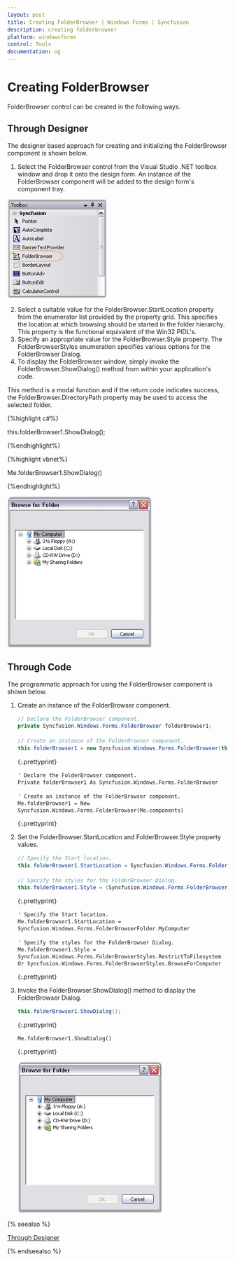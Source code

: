 ```yaml
---
layout: post
title: Creating FolderBrowser | Windows Forms | Syncfusion
description: creating folderbrowser
platform: windowsforms
control: Tools
documentation: ug
---
```


# Creating FolderBrowser

FolderBrowser control can be created in the following ways.

## Through Designer 

The designer based approach for creating and initializing the FolderBrowser component is shown below.

1. Select the FolderBrowser control from the Visual Studio .NET toolbox window and drop it onto the design form. An instance of the FolderBrowser component will be added to the design form's component tray.
  
  ![](Overview_images/Overview_img406.jpeg) 



2. Select a suitable value for the FolderBrowser.StartLocation property from the enumerator list provided by the property grid. This specifies the location at which browsing should be started in the folder hierarchy. This property is the functional equivalent of the Win32 PIDL's.
3. Specify an appropriate value for the FolderBrowser.Style property. The FolderBrowserStyles enumeration specifies various options for the FolderBrowser Dialog.
4. To display the FolderBrowser window, simply invoke the FolderBrowser.ShowDialog() method from within your application's code.

This method is a modal function and if the return code indicates success, the FolderBrowser.DirectoryPath property may be used to access the selected folder.

{%highlight c#%}



this.folderBrowser1.ShowDialog();

{%endhighlight%}

{%highlight vbnet%}


Me.folderBrowser1.ShowDialog()

{%endhighlight%}


![](Overview_images/Overview_img407.jpeg) 


## Through Code

The programmatic approach for using the FolderBrowser component is shown below.

1. Create an instance of the FolderBrowser component.
   
   ~~~ cs
   // Declare the FolderBrowser component.
   private Syncfusion.Windows.Forms.FolderBrowser folderBrowser1;
   
   // Create an instance of the FolderBrowser component.
   this.folderBrowser1 = new Syncfusion.Windows.Forms.FolderBrowser(this.components);
   ~~~
   {:.prettyprint}
   
   
   ~~~vbnet
   ' Declare the FolderBrowser component.
   Private folderBrowser1 As Syncfusion.Windows.Forms.FolderBrowser
   
   ' Create an instance of the FolderBrowser component.
   Me.folderBrowser1 = New Syncfusion.Windows.Forms.FolderBrowser(Me.components)
   ~~~
   {:.prettyprint}



2. Set the FolderBrowser.StartLocation and FolderBrowser.Style property values.
   
   ~~~ cs
   // Specify the Start location.
   this.folderBrowser1.StartLocation = Syncfusion.Windows.Forms.FolderBrowserFolder.MyComputer;
   
   // Specify the styles for the FolderBrowser Dialog.
   this.folderBrowser1.Style = (Syncfusion.Windows.Forms.FolderBrowserStyles.RestrictToFilesystem | Syncfusion.Windows.Forms.FolderBrowserStyles.BrowseForComputer);
   ~~~
   {:.prettyprint}
   
   
   ~~~vbnet
   ' Specify the Start location.
   Me.folderBrowser1.StartLocation = Syncfusion.Windows.Forms.FolderBrowserFolder.MyComputer
   
   ' Specify the styles for the FolderBrowser Dialog.
   Me.folderBrowser1.Style = Syncfusion.Windows.Forms.FolderBrowserStyles.RestrictToFilesystem Or Syncfusion.Windows.Forms.FolderBrowserStyles.BrowseForComputer
   ~~~
   {:.prettyprint}


3. Invoke the FolderBrowser.ShowDialog() method to display the FolderBrowser Dialog.
   
   ~~~ cs
   this.folderBrowser1.ShowDialog();
   ~~~
   {:.prettyprint}
   
   ~~~vbnet
   Me.folderBrowser1.ShowDialog()
   ~~~
   {:.prettyprint}


   ![](Overview_images/Overview_img408.jpeg) 



{% seealso %}

[Through Designer](#through-code)

{% endseealso %}